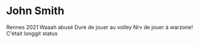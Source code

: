 # John Smith 
Rennes 2021
Waaah abusé
Dure de jouer au volley
Nrv de jouer à warzone!
C'était longgit status
